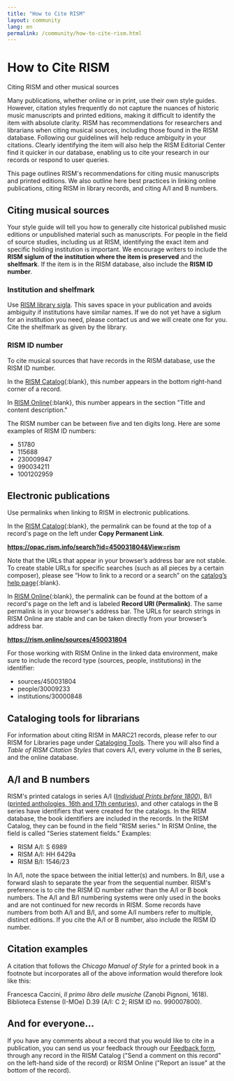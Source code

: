 ```yaml
---
title: "How to Cite RISM"
layout: community
lang: en
permalink: /community/how-to-cite-rism.html
---
```


# How to Cite RISM    

Citing RISM and other musical sources

Many publications, whether online or in print, use their own style guides. However, citation styles frequently do not capture the nuances of historic music manuscripts and printed editions, making it difficult to identify the item with absolute clarity. RISM has recommendations for researchers and librarians when citing musical sources, including those found in the RISM database. Following our guidelines will help reduce ambiguity in your citations. Clearly identifying the item will also help the RISM Editorial Center find it quicker in our database, enabling us to cite your research in our records or respond to user queries.  

This page outlines RISM's recommendations for citing music manuscripts and printed editions. We also outline here best practices in linking online publications, citing RISM in library records, and citing A/I and B numbers.  

## Citing musical sources  

Your style guide will tell you how to generally cite historical published music editions or unpublished material such as manuscripts. For people in the field of source studies, including us at RISM, identifying the exact item and specific holding institution is important. We encourage writers to include the **RISM siglum of the institution where the item is preserved** and the **shelfmark**. If the item is in the RISM database, also include the **RISM ID number**.  

### Institution and shelfmark  

Use [RISM library sigla](/community/sigla.html). This saves space in your publication and avoids ambiguity if institutions have similar names. If we do not yet have a siglum for an institution you need, please contact us and we will create one for you. Cite the shelfmark as given by the library.  

### RISM ID number  

To cite musical sources that have records in the RISM database, use the RISM ID number.  

In the [RISM Catalog](https://opac.rism.info/main-menu-/kachelmenu){:blank}, this number appears in the bottom right-hand corner of a record.

In [RISM Online](https://rism.online/){:blank}, this number appears in the section "Title and content description."  

The RISM number can be between five and ten digits long. Here are some examples of RISM ID numbers:  
- 51780  
- 115688  
- 230009947  
- 990034211  
- 1001202959  

## Electronic publications  

Use permalinks when linking to RISM in electronic publications.  

In the [RISM Catalog](https://opac.rism.info/main-menu-/kachelmenu){:blank}, the permalink can be found at the top of a record's page on the left under **Copy Permanent Link**.  

**https://opac.rism.info/search?id=450031804&View=rism**

Note that the URLs that appear in your browser’s address bar are not stable. To create stable URLs for specific searches (such as all pieces by a certain composer), please see “How to link to a record or a search” on the [catalog’s help page](https://opac.rism.info/main-menu-/kachelmenu/help){:blank}.  

In [RISM Online](https://rism.online/){:blank}, the permalink can be found at the bottom of a record's page on the left and is labeled **Record URI (Permalink)**. The same permalink is in your browser's address bar. The URLs for search strings in RISM Online are stable and can be taken directly from your browser’s address bar.  

**https://rism.online/sources/450031804**  

For those working with RISM Online in the linked data environment, make sure to include the record type (sources, people, institutions) in the identifier:
- sources/450031804
- people/30009233
- institutions/30000848

## Cataloging tools for librarians  

For information about citing RISM in MARC21 records, please refer to our RISM for Libraries page under [Cataloging Tools](/organization/rism-for-libraries.html#cataloging-tools). There you will also find a _Table of RISM Citation Styles_ that covers A/I, every volume in the B series, and the online database.  

## A/I and B numbers  

RISM's printed catalogs in series A/I ([_Individual Prints before 1800_](/publications.html#series-a-inventories-of-musical-sources)), B/I ([printed anthologies, 16th and 17th centuries](/publications.html#series-b-bibliographies-organized-by-topic)), and other catalogs in the B series have identifiers that were created for the catalogs. In the RISM database, the book identifiers are included in the records. In the RISM Catalog, they can be found in the field "RISM series." In RISM Online, the field is called "Series statement fields."
Examples:  
- RISM A/I: S 6989  
- RISM A/I: HH 6429a  
- RISM B/I: 1546/23  

In A/I, note the space between the initial letter(s) and numbers. In B/I, use a forward slash to separate the year from the sequential number.
RISM's preference is to cite the RISM ID number rather than the A/I or B book numbers. The A/I and B/I numbering systems were only used in the books and are not continued for new records in RISM. Some records have numbers from both A/I and B/I, and some A/I numbers refer to multiple, distinct editions. If you cite the A/I or B number, also include the RISM ID number.  

## Citation examples  

A citation that follows the _Chicago Manual of Style_ for a printed book in a footnote but incorporates all of the above information would therefore look like this:

Francesca Caccini, _Il primo libro delle musiche_ (Zanobi Pignoni, 1618). Biblioteca Estense (I-MOe) D.39 (A/I: C 2; RISM ID no. 990007800).

## And for everyone…  

If you have any comments about a record that you would like to cite in a publication, you can send us your feedback through our [Feedback form](/service/feedback.html), through any record in the RISM Catalog ("Send a comment on this record" on the left-hand side of the record) or RISM Online ("Report an issue" at the bottom of the record).  
